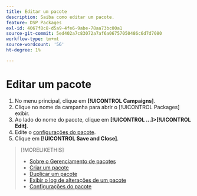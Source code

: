 ```yaml
---
title: Editar um pacote
description: Saiba como editar um pacote.
feature: DSP Packages
exl-id: 4067f8c8-d5a9-4fe6-9abe-78aa73bc00a1
source-git-commit: 5ed402a7c83072a7af6a06757050486c6d7d7080
workflow-type: tm+mt
source-wordcount: '56'
ht-degree: 1%

---
```


# Editar um pacote

1. No menu principal, clique em **[!UICONTROL Campaigns]**.
1. Clique no nome da campanha para abrir o [!UICONTROL Packages] exibir.
1. Ao lado do nome do pacote, clique em  **[!UICONTROL ...]>[!UICONTROL Edit]**.
1. Edite o [configurações do pacote](package-settings.md).
1. Clique em **[!UICONTROL Save and Close]**.

>[!MORELIKETHIS]
>
>* [Sobre o Gerenciamento de pacotes](package-about.md)
>* [Criar um pacote](package-create.md)
>* [Duplicar um pacote](package-duplicate.md)
>* [Exibir o log de alterações de um pacote](package-change-log.md)
>* [Configurações do pacote](package-settings.md)

